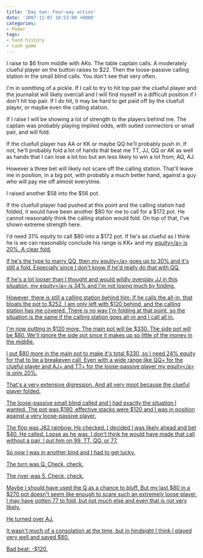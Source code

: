 ```yaml
---
title: 'Day two: Four-way action'
date: '2007-11-07 18:53:00 +0000'
categories:
- Poker
tags:
- hand history
- cash game
---
```

<p>I raise to $6 from middle with AKo. The table captain calls. A moderately clueful player on the button raises to $22. Then the loose-passive calling station in the small blind calls. You don't see that very often.</p>
<p>I'm in somthing of a pickle. If I call to try to hit top pair the clueful player and the journalist will likely overcall and I will find myself in a difficult position if I don't hit top pair. If I do hit, it may be hard to get paid off by the cluefull player, or maybe even the calling station.</p>
<p>If I raise I will be showing a lot of strength to the players behind me. The captain was probably playing implied odds, with suited connectors or small pair, and will fold.</p>
<p>If the cluefull player has AA or KK or maybe QQ he'll probably push in. If not, he'll probably fold a lot of hands that beat me TT, JJ, QQ or AK as well as hands that I can lose a lot too but am less likely to win a lot from; AQ, AJ.</p>
<p>However a three bet will likely not scare off the calling station. That'll leave me in position, in a big pot, with probably a much better hand, against a guy who will pay me off almost everytime.</p>
<p>I raised another $58 into the $56 pot.</p>
<p>If the cluefull player had pushed at this point and the calling station had folded, it would have been another $80 for me to call for a $172 pot. He cannot reasonably think the calling station would fold. On top of that, I've shown extreme strength here.</p>
<p>I'd need 31% equity to call $80 into a $172 pot. If he's as clueful as I think he is we can reasonably conclude his range is KK+ and my <a href="http:&#47;&#47;www.notedpokerauthority.com&#47;poker-tools?ql=c8e9e184d075">equity<&#47;a> is 20%.  A clear fold.</p>
<p>If he's the type to marry QQ, then my <a href="http:&#47;&#47;www.notedpokerauthority.com&#47;poker-tools?ql=2ab6e05e1d42">equity<&#47;a> goes up to 30% and it's still a fold. Especially since I don't know if he'd really do that with QQ.</p>
<p>If he's a lot looser than I thought and would wildly overplay JJ in this situation, my <a href="http:&#47;&#47;www.notedpokerauthority.com&#47;poker-tools?ql=e622d1dc95b6">equity<&#47;a> is 34% and I'm not losing much by folding.</p>
<p>However, there is still a calling station behind him. If he calls the all-in, that bloats the pot to $252. I am only left with $120 behind, and the calling station has me covered. There is no way I'm folding at that point, so the situation is the same if the calling station goes all-in and I call all in.</p>
<p>I'm now putting in $120 more. The main pot will be $330. The side pot will be $80. We'll ignore the side pot since it makes up so little of the money in the middle.</p>
<p>I put $80 more in the main pot to make it's total $330, so I need 24% equity for that to be a breakeven call. Even with a wide range like QQ+ for the clueful player and AJ+ and TT+ for the loose-passive player my <a href="http:&#47;&#47;www.notedpokerauthority.com&#47;poker-tools?ql=676e82ccb6bc">equity<&#47;a> is only 20%.</p>
<p>That's a very extensive digression. And all very moot because the clueful player folded.</p>
<p>The loose-passive small blind called and I had exactly the situation I wanted. The pot was $190, effective stacks were $120 and I was in position against a very loose-passive player.</p>
<p>The flop was J82 rainbow. He checked. I decided I was likely ahead and bet $40. He called. Loose as he was, I don't think he would have made that call without a pair. I put him on 99, TT, QQ, or 77.</p>
<p>So now I was in another bind and I had to get lucky.</p>
<p>The turn was Q. Check, check.</p>
<p>The river was 5. Check, check.</p>
<p>Maybe I should have used the Q as a chance to bluff. But my last $80 in a $270 pot doesn't seem like enough to scare such an extremely loose player. I may have gotten 77 to fold, but not much else and even that is not very likely.</p>
<p>He turned over AJ.</p>
<p>It wasn't much of a consolation at the time, but in hindsight I think I played very well and saved $80.</p>
<p>Bad beat: -$120.</p>
